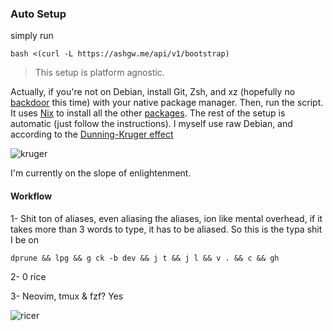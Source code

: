 ### Auto Setup

simply run

```shell
bash <(curl -L https://ashgw.me/api/v1/bootstrap)
```

> This setup is platform agnostic.

Actually, if you're not on Debian, install Git, Zsh, and xz (hopefully no [backdoor](https://en.wikipedia.org/wiki/XZ_Utils_backdoor) this time) with your native package manager. Then, run the script. It uses [Nix](https://nixos.org/) to install all the other [packages](https://search.nixos.org/packages). The rest of the setup is automatic (just follow the instructions). I myself use raw Debian, and according to the [Dunning-Kruger effect](https://en.wikipedia.org/wiki/Dunning%E2%80%93Kruger_effect)

![kruger](https://github-production-user-asset-6210df.s3.amazonaws.com/126174609/333013594-ceaf6b9f-2d67-4fb8-89b1-51e1a746c77c.png?X-Amz-Algorithm=AWS4-HMAC-SHA256&X-Amz-Credential=AKIAVCODYLSA53PQK4ZA%2F20240523%2Fus-east-1%2Fs3%2Faws4_request&X-Amz-Date=20240523T022843Z&X-Amz-Expires=300&X-Amz-Signature=6715084f6a03101580b34a5c0f7b32e1f8c8faad6fdc9aaa3afccbe31023946f&X-Amz-SignedHeaders=host&actor_id=126174609&key_id=0&repo_id=723693556)

I'm currently on the slope of enlightenment.

#### Workflow

1- Shit ton of aliases, even aliasing the aliases, ion like mental overhead, if it takes more than 3 words to type, it has to be aliased. So this is the typa shit I be on

```shell
dprune && lpg && g ck -b dev && j t && j l && v . && c && gh
```

2- 0 rice

3- Neovim, tmux & fzf? Yes

![ricer](https://github.com/AshGw/dotfiles/assets/126174609/ef784081-62a9-4c3e-9724-4746deba2202)
